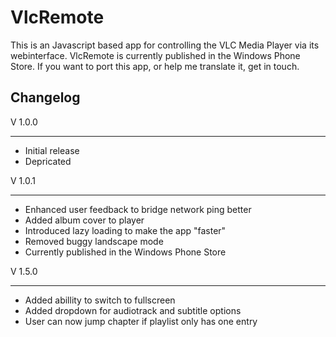 VlcRemote
=========

This is an Javascript based app for controlling the VLC Media Player via its webinterface. VlcRemote is currently published in the Windows Phone Store. If you want to port this app, or help me translate it, get in touch.

Changelog
---------


V 1.0.0
*******
- Initial release
- Depricated

V 1.0.1
*******
- Enhanced user feedback to bridge network ping better
- Added album cover to player
- Introduced lazy loading to make the app "faster"
- Removed buggy landscape mode
- Currently published in the Windows Phone Store

V 1.5.0
*******
- Added abillity to switch to fullscreen
- Added dropdown for audiotrack and subtitle options
- User can now jump chapter if playlist only has one entry


